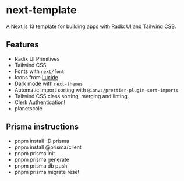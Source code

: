 # next-template

A Next.js 13 template for building apps with Radix UI and Tailwind CSS.

## Features

- Radix UI Primitives
- Tailwind CSS
- Fonts with `next/font`
- Icons from [Lucide](https://lucide.dev)
- Dark mode with `next-themes`
- Automatic import sorting with `@ianvs/prettier-plugin-sort-imports`
- Tailwind CSS class sorting, merging and linting.
- Clerk Authentication!
- planetscale

## Prisma instructions

- pnpm install -D prisma
- pnpm install @prisma/client
- pnpm prisma init
- pnpm prisma generate
- pnpm prisma db push
- pnpm prisma migrate reset
